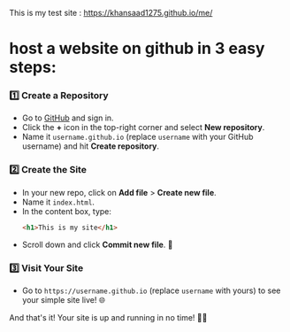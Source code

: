 This is my test site : https://khansaad1275.github.io/me/

# host a website on github in 3 easy steps:

### 1️⃣ **Create a Repository**
   - Go to [GitHub](https://github.com) and sign in.
   - Click the **+** icon in the top-right corner and select **New repository**.
   - Name it `username.github.io` (replace `username` with your GitHub username) and hit **Create repository**.

### 2️⃣ **Create the Site**
   - In your new repo, click on **Add file** > **Create new file**.
   - Name it `index.html`.
   - In the content box, type: 
     ```html
     <h1>This is my site</h1>
     ```
   - Scroll down and click **Commit new file**. 🎉

### 3️⃣ **Visit Your Site**
   - Go to `https://username.github.io` (replace `username` with yours) to see your simple site live! 🌐

And that's it! Your site is up and running in no time! 🚀✨
